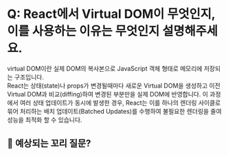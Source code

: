 # Q: React에서 Virtual DOM이 무엇인지, 이를 사용하는 이유는 무엇인지 설명해주세요.

virtual DOM이란 실제 DOM의 복사본으로 JavaScript 객체 형태로 메모리에 저장되는 구조입니다.<br/>
React는 상태(state)나 props가 변경될때마다 새로운 Virtual DOM을 생성하고 이전 Virtual DOM과 비교(diffing)하여 변경된 부분만을 실제 DOM에 반영합니다.
이 과정에서 여러 상태 업데이트가 동시에 발생한 경우, React는 이를 하나의 렌더링 사이클로 묶어 처리하는 배치 업데이트(Batched Updates)를 수행하여 불필요한 렌더링을 줄여 성능을 최적화 할 수 있습니다.

## 💬 예상되는 꼬리 질문?


